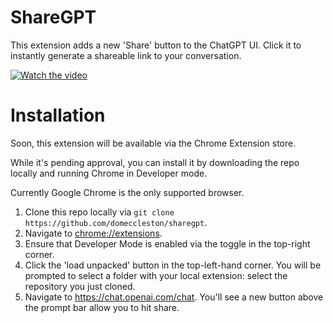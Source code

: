 # ShareGPT

This extension adds a new 'Share' button to the ChatGPT UI. Click it to instantly generate a shareable link to your conversation.

[![Watch the video](https://img.youtube.com/vi/lrjC9PTemJw/maxresdefault.jpg)](https://www.youtube.com/watch?v=lrjC9PTemJw&feature=emb_title)

# Installation

Soon, this extension will be available via the Chrome Extension store.

While it's pending approval, you can install it by downloading the repo locally and running Chrome in Developer mode.

Currently Google Chrome is the only supported browser.

1. Clone this repo locally via `git clone https://github.com/domeccleston/sharegpt`.
2. Navigate to [chrome://extensions](chrome://extensions).
3. Ensure that Developer Mode is enabled via the toggle in the top-right corner.
4. Click the 'load unpacked' button in the top-left-hand corner. You will be prompted to select a folder with your local extension: select the repository you just cloned.
4. Navigate to https://chat.openai.com/chat. You'll see a new button above the prompt bar allow you to hit share.

